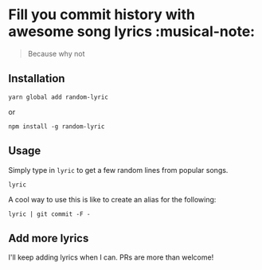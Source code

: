 # Fill you commit history with awesome song lyrics :musical-note:

> Because why not

## Installation
```
yarn global add random-lyric
```
 
 or
 
```
npm install -g random-lyric
```
 
 
## Usage

Simply type in `lyric` to get a few random lines from popular songs.

```
lyric
```

A cool way to use this is like to create an alias for the following:

```
lyric | git commit -F -
```

## Add more lyrics

I'll keep adding lyrics when I can. PRs are more than welcome!
